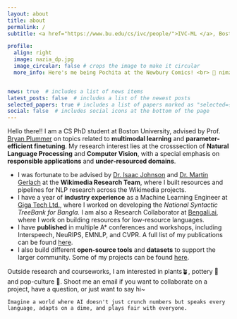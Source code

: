 ```yaml
---
layout: about
title: about
permalink: /
subtitle: <a href="https://www.bu.edu/cs/ivc/people/">IVC-ML </a>, Boston University, Boston, MA. 

profile:
  align: right
  image: nazia_dp.jpg
  image_circular: false # crops the image to make it circular
  more_info: Here's me being Pochita at the Newbury Comics! <br> 📮 nimzia [at] bu [dot] edu


news: true  # includes a list of news items
latest_posts: false  # includes a list of the newest posts
selected_papers: true # includes a list of papers marked as "selected={true}"
social: false  # includes social icons at the bottom of the page
---
```


Hello there!! I am a CS PhD student at Boston University, advised by Prof. [Bryan Plummer](https://bryanplummer.com/) on topics related to **multimodal learning** and **parameter-efficient finetuning**. My research interest lies at the crosssection of **Natural Language Processing** and **Computer Vision**, with a special emphasis on **responsible applications** and **under-resourced domains**.

- I was fortunate to be advised by [Dr. Isaac Johnson](https://isaacjoh.com/) and [Dr. Martin Gerlach](https://martingerlach.github.io/about/) at the **Wikimedia Research Team**, where I built resources and pipelines for NLP research across the Wikimedia projects. 
- I have a year of **industry experience** as a Machine Learning Engineer at [Giga Tech Ltd.](https://gigatechltd.com/), where I worked on developing the *National Syntactic TreeBank for Bangla.*  I am also a Research Collaborator at [Bengali.ai](https://bengaliai.github.io/), where I work on building resources for low-resource languages.
- I have **published** in multiple A* conferences and workshops, including Interspeech, NeuRIPS, EMNLP, and CVPR. A full list of my publications can be found [here](/publications).
- I also build different **open-source tools** and **datasets** to support the larger community. Some of my projects can be found [here](/projects).

Outside research and courseworks, I am interested in plants🪴, pottery 🏺 and pop-culture 🖖. Shoot me an email if you want to collaborate on a project, have a question, or just want to say hi~

```text
Imagine a world where AI doesn't just crunch numbers but speaks every language, adapts on a dime, and plays fair with everyone. 
```

